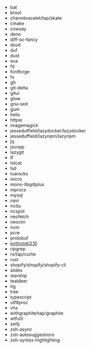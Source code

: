 - bat
- broot
- charmbracelet/tap/skate
- cmake
- cowsay
- deno
- diff-so-fancy
- dooit
- duf
- dust
- exa
- fd
- fontforge
- fx
- gh
- git-delta
- gitui
- glow
- gnu-sed
- gum
- helix
- httpie
- imagemagick
- jesseduffield/lazydocker/lazydocker
- jesseduffield/lazynpm/lazynpm
- jq
- jsonpp
- lazygit
- lf
- lolcat
- lsd
- luarocks
- micro
- mono-libgdiplus
- mprocs
- mysql
- navi
- ncdu
- ncspot
- neofetch
- neovim
- nvm
- pcre
- protobuf
- python@3.10
- ripgrep
- rs/tap/curlie
- rust
- shopify/shopify/shopify-cli
- slides
- starship
- tealdeer
- tig
- tree
- typescript
- utf8proc
- vhs
- withgraphite/tap/graphite
- wtfutil
- zellij
- zsh-async
- zsh-autosuggestions
- zsh-syntax-highlighting
